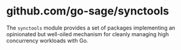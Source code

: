 
# github.com/go-sage/synctools

The `synctools` module provides a set of packages implementing an opinionated
but well-oiled mechanism for cleanly managing high concurrency workloads with
Go.

